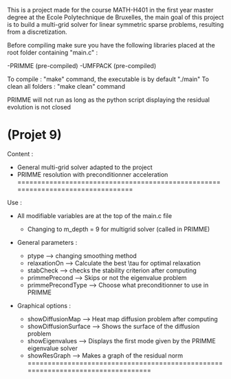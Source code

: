 This is a project made for the course MATH-H401 in the first year master degree
at the Ecole Polytechnique de Bruxelles, the main goal of this project is to
build a multi-grid solver for linear symmetric sparse problems, resulting from
a discretization.

Before compiling make sure you have the following libraries placed at the root
folder containing "main.c" :

  -PRIMME  (pre-compiled)
  -UMFPACK (pre-compiled)

To compile : "make" command, the executable is by default "./main"
To clean all folders : "make clean" command

PRIMME will not run as long as the python script displaying the residual evolution is not closed

(Projet 9)
================================================================================
Content :
  - General multi-grid solver adapted to the project
  - PRIMME resolution with preconditionner acceleration
================================================================================

Use :
  - All modifiable variables are at the top of the main.c file
    - Changing to m_depth = 9 for multigrid solver (called in PRIMME)

  - General parameters :
    - ptype             --> changing smoothing method
    - relaxationOn      --> Calculate the best \tau for optimal relaxation
    - stabCheck         --> checks the stability criterion after computing
    - primmePrecond     --> Skips or not the eigenvalue problem
    - primmePrecondType --> Choose what preconditionner to use in PRIMME

  - Graphical options :
    - showDiffusionMap       --> Heat map diffusion problem after computing
    - showDiffusionSurface   --> Shows the surface of the diffusion problem
    - showEigenvalues        --> Displays the first mode given by the PRIMME eigenvalue solver
    - showResGraph           --> Makes a graph of the residual norm
================================================================================
